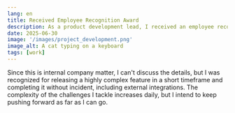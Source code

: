 ```yaml
---
lang: en
title: Received Employee Recognition Award
description: As a product development lead, I received an employee recognition award for being evaluated on speedy development.
date: 2025-06-30
image: '/images/project_development.png'
image_alt: A cat typing on a keyboard
tags: [work]
---
```


Since this is internal company matter, I can't discuss the details, but I was recognized for releasing a highly complex feature in a short timeframe and completing it without incident, including external integrations. The complexity of the challenges I tackle increases daily, but I intend to keep pushing forward as far as I can go.